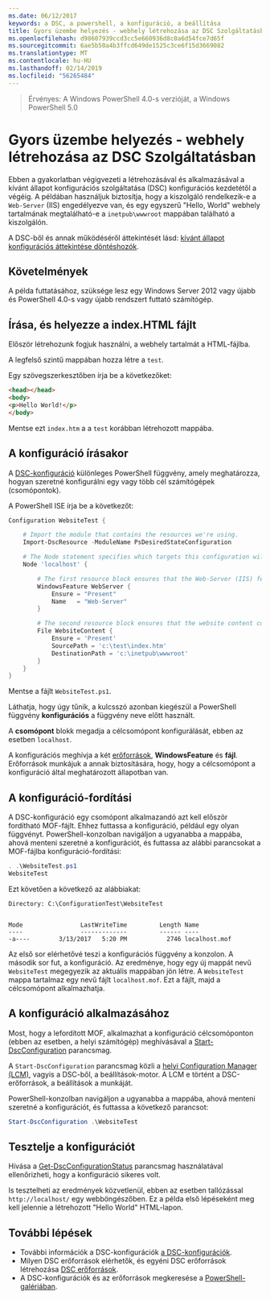 ```yaml
---
ms.date: 06/12/2017
keywords: a DSC, a powershell, a konfiguráció, a beállítása
title: Gyors üzembe helyezés - webhely létrehozása az DSC Szolgáltatásban
ms.openlocfilehash: d98607939ccd3cc5e660936d8c0a6d54fce7d65f
ms.sourcegitcommit: 6ae5b50a4b3ffcd649de1525c3ce6f15d3669082
ms.translationtype: MT
ms.contentlocale: hu-HU
ms.lasthandoff: 02/14/2019
ms.locfileid: "56265484"
---
```

> Érvényes: A Windows PowerShell 4.0-s verzióját, a Windows PowerShell 5.0

# <a name="quickstart---create-a-website-with-dsc"></a>Gyors üzembe helyezés - webhely létrehozása az DSC Szolgáltatásban

Ebben a gyakorlatban végigvezeti a létrehozásával és alkalmazásával a kívánt állapot konfigurációs szolgáltatása (DSC) konfigurációs kezdetétől a végéig.
A példában használjuk biztosítja, hogy a kiszolgáló rendelkezik-e a `Web-Server` (IIS) engedélyezve van, és egy egyszerű "Hello, World" webhely tartalmának megtalálható-e a `inetpub\wwwroot` mappában található a kiszolgálón.

A DSC-ből és annak működéséről áttekintését lásd: [kívánt állapot konfigurációs áttekintése döntéshozók](../overview/decisionMaker.md).

## <a name="requirements"></a>Követelmények

A példa futtatásához, szüksége lesz egy Windows Server 2012 vagy újabb és PowerShell 4.0-s vagy újabb rendszert futtató számítógép.

## <a name="write-and-place-the-indexhtm-file"></a>Írása, és helyezze a index.HTML fájlt

Először létrehozunk fogjuk használni, a webhely tartalmát a HTML-fájlba.

A legfelső szintű mappában hozza létre a `test`.

Egy szövegszerkesztőben írja be a következőket:

```html
<head></head>
<body>
<p>Hello World!</p>
</body>
```

Mentse ezt `index.htm` a a `test` korábban létrehozott mappába.

## <a name="write-the-configuration"></a>A konfiguráció írásakor

A [DSC-konfiguráció](../configurations/configurations.md) különleges PowerShell függvény, amely meghatározza, hogyan szeretné konfigurálni egy vagy több cél számítógépek (csomópontok).

A PowerShell ISE írja be a következőt:

```powershell
Configuration WebsiteTest {

    # Import the module that contains the resources we're using.
    Import-DscResource -ModuleName PsDesiredStateConfiguration

    # The Node statement specifies which targets this configuration will be applied to.
    Node 'localhost' {

        # The first resource block ensures that the Web-Server (IIS) feature is enabled.
        WindowsFeature WebServer {
            Ensure = "Present"
            Name   = "Web-Server"
        }

        # The second resource block ensures that the website content copied to the website root folder.
        File WebsiteContent {
            Ensure = 'Present'
            SourcePath = 'c:\test\index.htm'
            DestinationPath = 'c:\inetpub\wwwroot'
        }
    }
}
```

Mentse a fájlt `WebsiteTest.ps1`.

Láthatja, hogy úgy tűnik, a kulcsszó azonban kiegészül a PowerShell függvény **konfigurációs** a függvény neve előtt használt.

A **csomópont** blokk megadja a célcsomópont konfigurálását, ebben az esetben `localhost`.

A konfigurációs meghívja a két [erőforrások](../resources/resources.md), **WindowsFeature** és **fájl**.
Erőforrások munkájuk a annak biztosítására, hogy, hogy a célcsomópont a konfiguráció által meghatározott állapotban van.

## <a name="compile-the-configuration"></a>A konfiguráció-fordítási

A DSC-konfiguráció egy csomópont alkalmazandó azt kell először fordítható MOF-fájlt.
Ehhez futtassa a konfiguráció, például egy olyan függvényt.
PowerShell-konzolban navigáljon a ugyanabba a mappába, ahová menteni szeretné a konfigurációt, és futtassa az alábbi parancsokat a MOF-fájlba konfiguráció-fordítási:

```powershell
. .\WebsiteTest.ps1
WebsiteTest
```

Ezt követően a következő az alábbiakat:

```
Directory: C:\ConfigurationTest\WebsiteTest


Mode                LastWriteTime         Length Name
----                -------------         ------ ----
-a----        3/13/2017   5:20 PM           2746 localhost.mof
```

Az első sor elérhetővé teszi a konfigurációs függvény a konzolon.
A második sor fut, a konfiguráció.
Az eredménye, hogy egy új mappát nevű `WebsiteTest` megegyezik az aktuális mappában jön létre.
A `WebsiteTest` mappa tartalmaz egy nevű fájlt `localhost.mof`.
Ezt a fájlt, majd a célcsomópont alkalmazhatja.

## <a name="apply-the-configuration"></a>A konfiguráció alkalmazásához

Most, hogy a lefordított MOF, alkalmazhat a konfiguráció célcsomóponton (ebben az esetben, a helyi számítógép) meghívásával a [Start-DscConfiguration](/powershell/module/psdesiredstateconfiguration/start-dscconfiguration) parancsmag.

A `Start-DscConfiguration` parancsmag közli a [helyi Configuration Manager (LCM)](../managing-nodes/metaConfig.md), vagyis a DSC-ből, a beállítások-motor.
A LCM e történt a DSC-erőforrások, a beállítások a munkáját.

PowerShell-konzolban navigáljon a ugyanabba a mappába, ahová menteni szeretné a konfigurációt, és futtassa a következő parancsot:

```powershell
Start-DscConfiguration .\WebsiteTest
```

## <a name="test-the-configuration"></a>Tesztelje a konfigurációt

Hívása a [Get-DscConfigurationStatus](/powershell/module/psdesiredstateconfiguration/get-dscconfigurationstatus) parancsmag használatával ellenőrizheti, hogy a konfiguráció sikeres volt.

Is tesztelheti az eredmények közvetlenül, ebben az esetben tallózással `http://localhost/` egy webböngészőben.
Ez a példa első lépéseként meg kell jelennie a létrehozott "Hello World" HTML-lapon.

## <a name="next-steps"></a>További lépések

- További információk a DSC-konfigurációk [a DSC-konfigurációk](../configurations/configurations.md).
- Milyen DSC erőforrások elérhetők, és egyéni DSC erőforrások létrehozása [DSC erőforrások](../resources/resources.md).
- A DSC-konfigurációk és az erőforrások megkeresése a [PowerShell-galériában](https://www.powershellgallery.com/).
